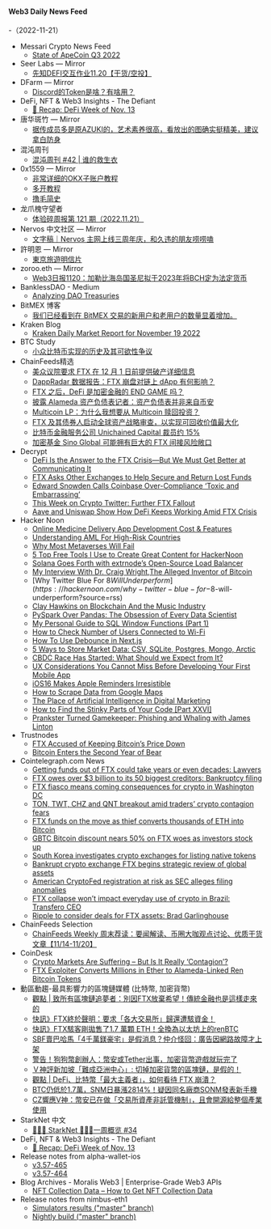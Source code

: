 #### Web3 Daily News Feed
-（2022-11-21）

- Messari Crypto News Feed
  - [State of ApeCoin Q3 2022](https://messari.io/article/state-of-apecoin-q3-2022)
- Seer Labs — Mirror
  - [先知DEFI交互作业11.20【干货/空投】](https://mirror.xyz/seerlabs.eth/qZiQKTJ9XM6D-XYIG0Xk_eDSSbqF84VEVMY0U7o9w6U)
- DFarm — Mirror
  - [Discord的Token是啥？有啥用？](https://mirror.xyz/dfarm.eth/hoUk3LMfwaskh_YKJH081iRfVk7SE9_T4mQm6zwGW7I)
- DeFi, NFT & Web3 Insights - The Defiant
  - [🦄 Recap: DeFi Week of Nov. 13](https://newsletter.thedefiant.io/p/recap-defi-week-of-nov-13)
- 唐华斑竹 — Mirror
  - [据传成员多是原AZUKI的，艺术素养很高，看放出的图确实挺精美，建议拿白防身](https://mirror.xyz/0x731644a15A2C445825F7Bd6002870c49B83bc859/DlcdBbFGbsJXH9ZBpk4qyZLnCrOKCrgJTfbyq4encsY)
- 混沌周刊
  - [混沌周刊 #42 &#124; 谁的救生衣](https://weekly.love/issue-42/)
- 0x1559 — Mirror
  - [非常详细的OKX子账户教程](https://mirror.xyz/xch168.eth/8mm-Zz-p00uS8M08jM4Q3zPWvX0HfBm_uaok73RxC7c)
  - [多开教程](https://mirror.xyz/xch168.eth/XWj9OcbA8_Dp-tt81Qt95o0tM1sTM3j2nySTwV-_Zcw)
  - [撸毛简史](https://mirror.xyz/xch168.eth/lW9ZQbwbPS9DNFi-vVKxt7fMF_9VGb1ZA4S2MCViaGc)
- 龙爪槐守望者
  - [体验碎周报第 121 期（2022.11.21）](http://www.ftium4.com/ux-weekly-121.html)
- Nervos 中文社区 — Mirror
  - [文字稿｜Nervos 主网上线三周年庆，和久违的朋友唠唠嗑](https://mirror.xyz/0xD58189F5E858A6F67319E33Fa1107eb7e679989f/jg7mSORh-hRx6OzdtP8pwbYnZ3ur1D7k1mO5FGbG3dY)
- 許明恩 — Mirror
  - [東京旅遊明信片](https://mirror.xyz/mnhsu.eth/j-1afBPRKDKz5hfYI77OWout0_Xo6b7fRn87iJkE_b4)
- zoroo.eth — Mirror
  - [Web3日报1120：加勒比海岛国圣尼拟于2023年将BCH定为法定货币](https://mirror.xyz/zoroo.eth/4ioXO_QmF7FnMAYgajwdkoOU6i-c6tKsQTpPwWIxDgA)
- BanklessDAO - Medium
  - [Analyzing DAO Treasuries](https://medium.com/bankless-dao/analyzing-dao-treasuries-bf763018676c?source=rss----2e8b6adb479c---4)
- BitMEX 博客
  - [我们已经看到在 BitMEX 交易的新用户和老用户的数量显着增加。](https://blog.bitmex.com/%e6%88%91%e4%bb%ac%e5%b7%b2%e7%bb%8f%e7%9c%8b%e5%88%b0%e5%9c%a8-bitmex-%e4%ba%a4%e6%98%93%e7%9a%84%e6%96%b0%e7%94%a8%e6%88%b7%e5%92%8c%e8%80%81%e7%94%a8%e6%88%b7%e7%9a%84%e6%95%b0%e9%87%8f%e6%98%be/)
- Kraken Blog
  - [Kraken Daily Market Report for November 19 2022](https://blog.kraken.com/post/16286/kraken-daily-market-report-for-november-19-2022/)
- BTC Study
  - [小众比特币实现的历史及其可欲性争议](https://www.btcstudy.org/2022/11/20/the-long-history-and-disputed-desirability-of-alternative-bitcoin-implementations/)
- ChainFeeds精选
  - [美众议院要求 FTX 在 12 月 1 日前提供破产详细信息](https://www.bloomberg.com/news/articles/2022-11-18/house-panel-seeks-documents-in-investigation-on-ftx-blowup)
  - [DappRadar 数据报告：FTX 崩盘对链上 dApp 有何影响？](https://mp.weixin.qq.com/s/wuqucb6etUWw7D2J4PN-jA)
  - [FTX 之后，DeFi 是加密金融的 END GAME 吗？](https://mp.weixin.qq.com/s/ChBfMYLgqvCvGnrrfk5NDg)
  - [披露 Alameda 资产负债表记者：资产负债表并非来自币安](https://www.youtube.com/watch?v=zPLBqcMIU1Y)
  - [Multicoin LP：为什么我想要从 Multicoin 赎回投资？](https://m.techflowpost.com/article/1666)
  - [FTX 及其债券人启动全球资产战略审查，以实现可回收价值最大化](https://www.prnewswire.com/news-releases/ftx-launches-strategic-review-of-its-global-assets-301683269.html)
  - [比特币金融服务公司 Unichained Capital 裁员约 15%](https://www.coindesk.com/business/2022/11/18/bitcoin-financial-services-firm-unchained-capital-cutting-staff-reshuffling-management/)
  - [加密基金 Sino Global 可能拥有巨大的 FTX 间接风险敞口](https://www.coindesk.com/business/2022/11/18/crypto-fund-sino-global-had-deep-ties-to-ftx-beyond-equity-investment/)
- Decrypt
  - [DeFi Is the Answer to the FTX Crisis—But We Must Get Better at Communicating It](https://decrypt.co/115149/defi-is-the-answer-to-the-ftx-crisis-but-we-must-get-better-at-communicating-it)
  - [FTX Asks Other Exchanges to Help Secure and Return Lost Funds](https://decrypt.co/115138/ftx-asks-exchanges-help-secure-return-lost-funds)
  - [Edward Snowden Calls Coinbase Over-Compliance ‘Toxic and Embarrassing’](https://decrypt.co/115107/edward-snowden-calls-coinbase-over-compliance-toxic-and-embarrassing)
  - [This Week on Crypto Twitter: Further FTX Fallout](https://decrypt.co/115108/this-week-on-crypto-twitter-ftx-fallout)
  - [Aave and Uniswap Show How DeFi Keeps Working Amid FTX Crisis](https://decrypt.co/115097/aave-and-uniswap-show-how-defi-keeps-working-amid-ftx-crisis)
- Hacker Noon
  - [Online Medicine Delivery App Development Cost & Features](https://hackernoon.com/online-medicine-delivery-app-development-cost-and-features?source=rss)
  - [Understanding AML For High-Risk Countries](https://hackernoon.com/understanding-aml-for-high-risk-countries?source=rss)
  - [Why Most Metaverses Will Fail](https://hackernoon.com/why-most-metaverses-will-fail?source=rss)
  - [5 Top Free Tools I Use to Create Great Content for HackerNoon](https://hackernoon.com/5-top-free-tools-i-use-to-create-great-content-for-hackernoon?source=rss)
  - [Solana Goes Forth with extrnode’s Open-Source Load Balancer](https://hackernoon.com/solana-goes-forth-with-extrnodes-open-source-load-balancer?source=rss)
  - [My Interview With Dr. Craig Wright,The Alleged Inventor of Bitcoin](https://hackernoon.com/meet-dr-craig-wright-the-alleged-inventor-of-bitcoin?source=rss)
  - [Why Twitter Blue For $8 Will Underperform](https://hackernoon.com/why-twitter-blue-for-$8-will-underperform?source=rss)
  - [Clay Hawkins on Blockchain And the Music Industry](https://hackernoon.com/clay-hawkins-on-blockchain-and-the-music-industry?source=rss)
  - [PySpark Over Pandas: The Obsession of Every Data Scientist](https://hackernoon.com/pyspark-over-pandas-the-obsession-of-every-data-scientist?source=rss)
  - [My Personal Guide to SQL Window Functions (Part 1)](https://hackernoon.com/my-personal-guide-to-sql-window-functions-part-1?source=rss)
  - [How to Check Number of Users Connected to Wi-Fi](https://hackernoon.com/how-to-check-number-of-users-connected-to-wi-fi?source=rss)
  - [How To Use Debounce in Next.js](https://hackernoon.com/how-to-use-debounce-in-nextjs?source=rss)
  - [5 Ways to Store Market Data: CSV, SQLite, Postgres, Mongo, Arctic](https://hackernoon.com/5-ways-to-store-market-data-csv-sqlite-postgres-mongo-arctic?source=rss)
  - [CBDC Race Has Started: What Should we Expect from It?](https://hackernoon.com/cbdc-race-has-started-what-should-we-expect-from-it?source=rss)
  - [UX Considerations You Cannot Miss Before Developing Your First Mobile App](https://hackernoon.com/ux-considerations-you-cannot-miss-before-developing-your-first-mobile-app?source=rss)
  - [iOS16 Makes Apple Reminders Irresistible](https://hackernoon.com/ios16-makes-apple-reminders-irresistible?source=rss)
  - [How to Scrape Data from Google Maps](https://hackernoon.com/how-to-scrape-data-from-google-maps?source=rss)
  - [The Place of Artificial Intelligence in Digital Marketing](https://hackernoon.com/the-place-of-artificial-intelligence-in-digital-marketing?source=rss)
  - [How to Find the Stinky Parts of Your Code [Part XXVI]](https://hackernoon.com/how-to-find-the-stinky-parts-of-your-code-part-xxvi?source=rss)
  - [Prankster Turned Gamekeeper: Phishing and Whaling with James Linton](https://hackernoon.com/prankster-turned-gamekeeper-phishing-and-whaling-with-james-linton?source=rss)
- Trustnodes
  - [FTX Accused of Keeping Bitcoin’s Price Down](https://www.trustnodes.com/2022/11/20/ftx-accused-of-keeping-bitcoins-price-down)
  - [Bitcoin Enters the Second Year of Bear](https://www.trustnodes.com/2022/11/20/bitcoin-enters-the-second-year-of-bear)
- Cointelegraph.com News
  - [Getting funds out of FTX could take years or even decades: Lawyers](https://cointelegraph.com/news/getting-funds-out-of-ftx-could-take-years-or-even-decades-insolvency-lawyers)
  - [FTX owes over $3 billion to its 50 biggest creditors: Bankruptcy filing](https://cointelegraph.com/news/ftx-owes-over-3-billion-to-its-50-biggest-creditors-bankruptcy-filing)
  - [FTX fiasco means coming consequences for crypto in Washington DC](https://cointelegraph.com/news/ftx-fiasco-means-consequences-for-crypto-out-of-washington-dc)
  - [TON, TWT, CHZ and QNT breakout amid traders’ crypto contagion fears](https://cointelegraph.com/news/ton-twt-chz-and-qnt-breakout-amid-traders-crypto-contagion-fears)
  - [FTX funds on the move as thief converts thousands of ETH into Bitcoin](https://cointelegraph.com/news/ftx-funds-on-the-move-as-thief-converts-thousands-of-eth-into-bitcoin)
  - [GBTC Bitcoin discount nears 50% on FTX woes as investors stock up](https://cointelegraph.com/news/gbtc-bitcoin-discount-nears-50-on-ftx-woes-as-investors-stock-up)
  - [South Korea investigates crypto exchanges for listing native tokens](https://cointelegraph.com/news/south-korea-investigates-crypto-exchanges-for-listing-native-tokens)
  - [Bankrupt crypto exchange FTX begins strategic review of global assets](https://cointelegraph.com/news/bankrupt-crypto-exchange-ftx-begins-strategic-review-of-global-assets)
  - [American CryptoFed registration at risk as SEC alleges filing anomalies](https://cointelegraph.com/news/american-cryptofed-registration-at-risk-as-sec-alleges-filing-anomalies)
  - [FTX collapse won’t impact everyday use of crypto in Brazil: Transfero CEO](https://cointelegraph.com/news/ftx-collapse-won-t-impact-everyday-use-of-crypto-in-brazil-transfero-ceo)
  - [Ripple to consider deals for FTX assets: Brad Garlinghouse](https://cointelegraph.com/news/ripple-to-consider-deals-for-ftx-assets-brad-garlinghouse)
- ChainFeeds Selection
  - [ChainFeeds Weekly 周末荐读：要闻解读、币圈大咖观点讨论、优质干货文章【11/14-11/20】](https://chainfeeds.substack.com/p/chainfeeds-weekly-1114-1120)
- CoinDesk
  - [Crypto Markets Are Suffering – But Is It Really ‘Contagion’?](https://www.coindesk.com/business/2022/11/20/crypto-markets-are-suffering-but-is-it-really-contagion/?utm_medium=referral&utm_source=rss&utm_campaign=headlines)
  - [FTX Exploiter Converts Millions in Ether to Alameda-Linked Ren Bitcoin Tokens](https://www.coindesk.com/tech/2022/11/20/ftx-exploiter-converts-millions-in-ether-to-alameda-linked-ren-bitcoin-tokens/?utm_medium=referral&utm_source=rss&utm_campaign=headlines)
- 動區動趨-最具影響力的區塊鏈媒體 (比特幣, 加密貨幣)
  - [觀點 | 致所有區塊鏈追夢者：別因FTX放棄希望！傳統金融也是這樣走來的](https://www.blocktempo.com/ryan-hsu-talked-after-ftx-crashed-financial-industry-story/)
  - [快訊》FTX終於聲明：要求「各大交易所」歸還遭駭資金！](https://www.blocktempo.com/ftx-urge-exchanges-to-refund-the-hacked-money-belonged-to-users/)
  - [快訊》FTX駭客剛拋售了1.7 萬顆 ETH！全換為以太坊上的renBTC](https://www.blocktempo.com/flash-ftx-hacker-sold-17000-eth-to-renbtc/)
  - [SBF賣巴哈馬「4千萬鎂豪宅」是假消息？仲介怪回：廣告因網路故障才上架](https://www.blocktempo.com/sam-bankman-fried-penthouse-in-bahamas-sale-is-not-real/)
  - [警告！狗狗幣創辦人：幣安或Tether出事，加密貨幣遊戲就玩完了](https://www.blocktempo.com/dogecoin-creator-billy-markus-warns-binance-or-tether-got-trouble-the-whole-crypto-market-will-drag-down/)
  - [Ｖ神評新加坡「難成亞洲中心」: 切掉加密貨幣的區塊鏈，是假的！](https://www.blocktempo.com/vitalik-buterin-talks-about-singapore-regulation/)
  - [觀點 | DeFi、比特幣「最大主義者」，如何看待 FTX 崩潰？](https://www.blocktempo.com/what-do-bitcoin-and-defi-maximalists-think-about-the-ftx-crash/)
  - [BTC仍低於1.7萬，SNM日暴漲2814%！疑因同名廠商SONM發表新手機](https://www.blocktempo.com/sonm-token-snm-soars-2814-percents-to-4-usd/)
  - [CZ響應V神：幣安已在做「交易所資產非託管機制」，且會開源給整個產業使用](https://www.blocktempo.com/cz-replies-vitalik-that-binance-implement-it-and-make-it-open-source/)
- StarkNet 中文
  - [👩🏽‍🚀 StarkNet 👨🏽‍🚀一周概览 #34](https://starknetzh.substack.com/p/starknet-34-91e)
- DeFi, NFT & Web3 Insights - The Defiant
  - [🦄 Recap: DeFi Week of Nov. 13](https://newsletter.thedefiant.io/p/recap-defi-week-of-nov-13)
- Release notes from alpha-wallet-ios
  - [v3.57-465](https://github.com/AlphaWallet/alpha-wallet-ios/releases/tag/v3.57-465)
  - [v3.57-464](https://github.com/AlphaWallet/alpha-wallet-ios/releases/tag/v3.57-464)
- Blog Archives - Moralis Web3 | Enterprise-Grade Web3 APIs
  - [NFT Collection Data – How to Get NFT Collection Data](https://moralis.io/nft-collection-data-how-to-get-nft-collection-data/)
- Release notes from nimbus-eth1
  - [Simulators results ("master" branch)](https://github.com/status-im/nimbus-eth1/releases/tag/sim-stat)
  - [Nightly build ("master" branch)](https://github.com/status-im/nimbus-eth1/releases/tag/nightly)
